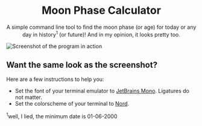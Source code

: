 <h1 align="center"> Moon Phase Calculator </h1>

<p align="center">
  A simple command line tool to find the moon phase (or age) for today or any day in history<sup>1</sup> (or future)!
  And in my opinion, it looks pretty too.
</p>

![Screenshot of the program in action](https://github.com/shahmilav/moon-phase/blob/main/images/screenshot-moon.png)

## Want the same look as the screenshot?
Here are a few instructions to help you:
* Set the font of your terminal emulator to [JetBrains Mono](https://www.jetbrains.com/lp/mono/). Ligatures do not matter.
* Set the colorscheme of your terminal to [Nord](https://www.nordtheme.com).

<sup>1</sup>well, I lied, the minimum date is 01-06-2000
